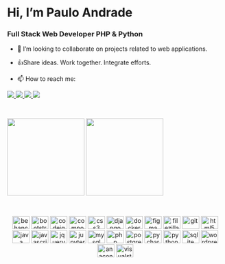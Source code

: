  <h1> Hi, I’m Paulo Andrade </h1>
  <h3>Full Stack Web Developer PHP & Python</h3>
  
  
- 👀 I’m looking to collaborate on projects related to web applications.
- 👍Share ideas. Work together. Integrate efforts.

- 📫 How to reach me: 

<div>
	<a href="mailto:eupauloandrade@gmail.com" target="_blank">
		<img src="https://img.shields.io/badge/Gmail-D14836?style=for-the-badge&logo=gmail&logoColor=white">
	</a>
	<a href="https://pauloandrade.dev.br/" target="_blank">
		<img src="https://img.shields.io/badge/website-000000?style=for-the-badge&logo=About.me&logoColor=white">
	</a>
	<a href="https://www.linkedin.com/in/devpauloandrade/" target="_blank">
		<img src="https://img.shields.io/badge/LinkedIn-0077B5?style=for-the-badge&logo=linkedin&logoColor=white">
	</a>
	<a href="https://www.youtube.com/channel/UCNwsmiLGTNcVZBhYFXu1x-g/videos" target="_blank">
		<img src="https://img.shields.io/badge/YouTube-FF0000?style=for-the-badge&logo=youtube&logoColor=white">
	</a>
</div>
       

<p>&nbsp;</p>

<div>
<a href="https://github.com/Paulo-AndradeDev"></a>
<img height="180em" src="https://github-readme-stats.vercel.app/api?username=Paulo-AndradeDev&show_icons=true&theme=dracula&include_all_commits=true&count_private=true"/>
<img height="180em" src="https://github-readme-stats.vercel.app/api/top-langs/?username=Paulo-AndradeDev&layout=compact&langs_count=16&theme=dracula"/>
</div>

<p>&nbsp;</p>

<div style="display: inline-block;">
  <center>
<img height="30" width="40" src="https://cdn.jsdelivr.net/gh/devicons/devicon/icons/behance/behance-original.svg" alt="behance"/>
            <img height="30" width="40" src="https://cdn.jsdelivr.net/gh/devicons/devicon/icons/bootstrap/bootstrap-original-wordmark.svg" alt="bootstrap 5"/>
            <img height="30" width="40" src="https://cdn.jsdelivr.net/gh/devicons/devicon/icons/codeigniter/codeigniter-plain-wordmark.svg" alt="codeigniter 4"/>
            <img height="30" width="40" src="https://cdn.jsdelivr.net/gh/devicons/devicon/icons/composer/composer-original.svg" alt="composer"/>
            <img height="30" width="40" src="https://cdn.jsdelivr.net/gh/devicons/devicon/icons/css3/css3-original.svg" alt="css3"/>
            <img height="30" width="40" src="https://cdn.jsdelivr.net/gh/devicons/devicon/icons/django/django-plain.svg" alt="django" />
            <img height="30" width="40" src="https://cdn.jsdelivr.net/gh/devicons/devicon/icons/docker/docker-original-wordmark.svg" alt="docker"/>
            <img height="30" width="40" src="https://cdn.jsdelivr.net/gh/devicons/devicon/icons/figma/figma-original.svg" alt="figma"/>
            <img height="30" width="40" src="https://cdn.jsdelivr.net/gh/devicons/devicon/icons/filezilla/filezilla-plain.svg" alt="filezilla"/>
            <img height="30" width="40" src="https://cdn.jsdelivr.net/gh/devicons/devicon/icons/git/git-original-wordmark.svg" alt="git"/>
            <img height="30" width="40" src="https://cdn.jsdelivr.net/gh/devicons/devicon/icons/html5/html5-original.svg" alt="html5"/>
            <img height="30" width="40" src="https://cdn.jsdelivr.net/gh/devicons/devicon/icons/java/java-original-wordmark.svg" alt="java" />
            <img height="30" width="40" src="https://cdn.jsdelivr.net/gh/devicons/devicon/icons/javascript/javascript-original.svg" alt="javascript"/>
            <img height="30" width="40" src="https://cdn.jsdelivr.net/gh/devicons/devicon/icons/jquery/jquery-original-wordmark.svg" alt="jquery"/>
            <img height="30" width="40" src="https://cdn.jsdelivr.net/gh/devicons/devicon/icons/jupyter/jupyter-original.svg" alt="jupyter" />
            <img height="30" width="40" src="https://cdn.jsdelivr.net/gh/devicons/devicon/icons/mysql/mysql-original.svg" alt="mysql"/>
            <img height="30" width="40" src="https://cdn.jsdelivr.net/gh/devicons/devicon/icons/php/php-original.svg" alt="php" />
            <img height="30" width="40" src="https://cdn.jsdelivr.net/gh/devicons/devicon/icons/postgresql/postgresql-original-wordmark.svg" alt="postgresql"/>
            <img height="30" width="40" src="https://cdn.jsdelivr.net/gh/devicons/devicon/icons/pycharm/pycharm-original.svg" alt="pycharm"/>
            <img height="30" width="40" src="https://cdn.jsdelivr.net/gh/devicons/devicon/icons/python/python-original.svg" alt="python"/>
            <img height="30" width="40" src="https://cdn.jsdelivr.net/gh/devicons/devicon/icons/sqlite/sqlite-original-wordmark.svg" alt="sqlite"/>
            <img height="30" width="40" src="https://cdn.jsdelivr.net/gh/devicons/devicon/icons/wordpress/wordpress-original.svg" alt="wordpress"/>
            <img height="30" width="40" src="https://cdn.jsdelivr.net/gh/devicons/devicon/icons/anaconda/anaconda-original-wordmark.svg" alt="anaconda"/>
            <img height="30" width="40" src="https://cdn.jsdelivr.net/gh/devicons/devicon/icons/visualstudio/visualstudio-plain.svg" alt="visualstudio"/>
	    
	    
  </center>
    </div>
    

<p>&nbsp;</p>
    

      
